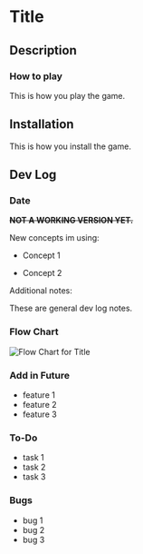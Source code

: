 # Title

## Description

### **How to play**

This is how you play the game.

## Installation

This is how you install the game.

## Dev Log

### Date

~~**NOT A WORKING VERSION YET.**~~

New concepts im using:

* Concept 1

* Concept 2

Additional notes:

These are general dev log notes.

### **Flow Chart**

![Flow Chart for Title](flowchart.png)

### **Add in Future**

* feature 1
* feature 2
* feature 3

### **To-Do**

* task 1
* task 2
* task 3

### **Bugs**

* bug 1
* bug 2
* bug 3
